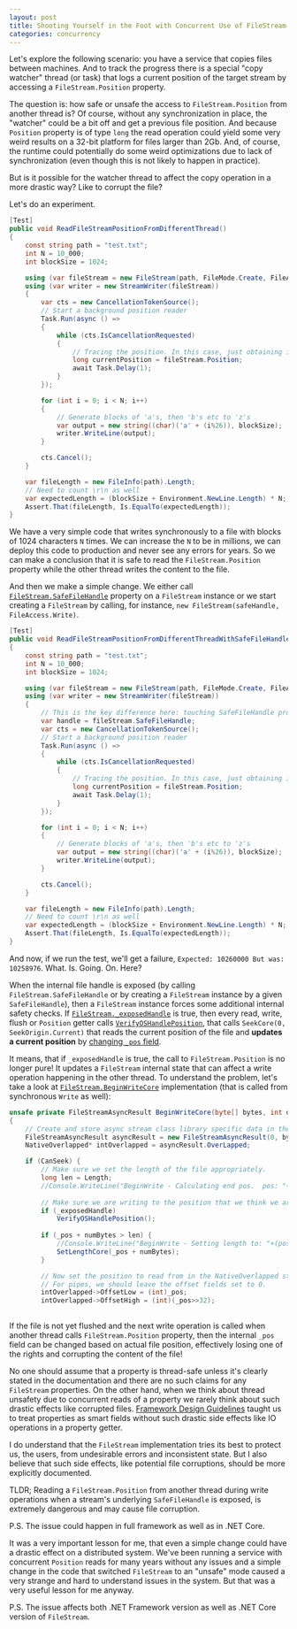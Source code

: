 ```yaml
---
layout: post
title: Shooting Yourself in the Foot with Concurrent Use of FileStream.Position
categories: concurrency
---
```


Let's explore the following scenario: you have a service that copies files between machines. And to track the progress there is a special "copy watcher" thread (or task) that logs a current position of the target stream by accessing a `FileStream.Position` property.

The question is: how safe or unsafe the access to `FileStream.Position` from another thread is? Of course, without any synchronization in place, the "watcher" could be a bit off and get a previous file position. And because `Position` property is of type `long` the read operation could yield some very weird results on a 32-bit platform for files larger than 2Gb. And, of course, the runtime could potentially do some weird optimizations due to lack of synchronization (even though this is not likely to happen in practice).

But is it possible for the watcher thread to affect the copy operation in a more drastic way? Like to corrupt the file?

Let's do an experiment.

```csharp
[Test]
public void ReadFileStreamPositionFromDifferentThread()
{
    const string path = "test.txt";
    int N = 10_000;
    int blockSize = 1024;

    using (var fileStream = new FileStream(path, FileMode.Create, FileAccess.Write))
    using (var writer = new StreamWriter(fileStream))
    {
        var cts = new CancellationTokenSource();
        // Start a background position reader
        Task.Run(async () =>
        {
            while (cts.IsCancellationRequested)
            {
                // Tracing the position. In this case, just obtaining it.
                long currentPosition = fileStream.Position;
                await Task.Delay(1);
            }
        });

        for (int i = 0; i < N; i++)
        {
            // Generate blocks of 'a's, then 'b's etc to 'z's
            var output = new string((char)('a' + (i%26)), blockSize);
            writer.WriteLine(output);
        }

        cts.Cancel();
    }

    var fileLength = new FileInfo(path).Length;
    // Need to count \r\n as well
    var expectedLength = (blockSize + Environment.NewLine.Length) * N;
    Assert.That(fileLength, Is.EqualTo(expectedLength));
}
```

We have a very simple code that writes synchronously to a file with blocks of 1024 characters `N` times. We can increase the `N` to be in millions, we can deploy this code to production and never see any errors for years. So we can make a conclusion that it is safe to read the `FileStream.Position` property while the other thread writes the content to the file.

And then we make a simple change. We either call [`FileStream.SafeFileHandle`](https://referencesource.microsoft.com/#mscorlib/system/io/filestream.cs,1424) property on a `FileStream` instance or we start creating a `FileStream` by calling, for instance, `new FileStream(safeHandle, FileAccess.Write)`.

```csharp
[Test]
public void ReadFileStreamPositionFromDifferentThreadWithSafeFileHandleExposed()
{
    const string path = "test.txt";
    int N = 10_000;
    int blockSize = 1024;

    using (var fileStream = new FileStream(path, FileMode.Create, FileAccess.Write))
    using (var writer = new StreamWriter(fileStream))
    {
        // This is the key difference here: touching SafeFileHandle property.
        var handle = fileStream.SafeFileHandle;
        var cts = new CancellationTokenSource();
        // Start a background position reader
        Task.Run(async () =>
        {
            while (cts.IsCancellationRequested)
            {
                // Tracing the position. In this case, just obtaining it.
                long currentPosition = fileStream.Position;
                await Task.Delay(1);
            }
        });

        for (int i = 0; i < N; i++)
        {
            // Generate blocks of 'a's, then 'b's etc to 'z's
            var output = new string((char)('a' + (i%26)), blockSize);
            writer.WriteLine(output);
        }

        cts.Cancel();
    }

    var fileLength = new FileInfo(path).Length;
    // Need to count \r\n as well
    var expectedLength = (blockSize + Environment.NewLine.Length) * N;
    Assert.That(fileLength, Is.EqualTo(expectedLength));
}
```

And now, if we run the test, we'll get a failure, `Expected: 10260000 But was: 10258976`. What. Is. Going. On. Here?

When the internal file handle is exposed (by calling `FileStream.SafeFileHandle` or by creating a `FileStream` instance by a given `SafeFileHandle`), then a `FileStream` instance forces some additional internal safety checks. If [`FileStream._exposedHandle`](https://referencesource.microsoft.com/#mscorlib/system/io/filestream.cs,97ee1b120c3a577d,references) is true, then every read, write, flush or `Position` getter calls [`VerifyOSHandlePosition`](https://referencesource.microsoft.com/#mscorlib/system/io/filestream.cs,d391a0793d74a40b), that calls `SeekCore(0, SeekOrigin.Current)` that reads the current position of the file and **updates a current position** by [changing `_pos` field](https://referencesource.microsoft.com/#mscorlib/system/io/filestream.cs,1721).

It means, that if `_exposedHandle` is true, the call to `FileStream.Position` is no longer pure! It updates a `FileStream` internal state that can affect a write operation happening in the other thread. To understand the problem, let's take a look at [`FileStream.BeginWriteCore`](https://referencesource.microsoft.com/#mscorlib/system/io/filestream.cs,2270) implementation (that is called from synchronous `Write` as well):

```csharp
unsafe private FileStreamAsyncResult BeginWriteCore(byte[] bytes, int offset, int numBytes, AsyncCallback userCallback, Object stateObject) 
{
    // Create and store async stream class library specific data in the async result
    FileStreamAsyncResult asyncResult = new FileStreamAsyncResult(0, bytes, _handle, userCallback, stateObject, true);
    NativeOverlapped* intOverlapped = asyncResult.OverLapped;

    if (CanSeek) {
        // Make sure we set the length of the file appropriately.
        long len = Length;
        //Console.WriteLine("BeginWrite - Calculating end pos.  pos: "+pos+"  len: "+len+"  numBytes: "+numBytes);
        
        // Make sure we are writing to the position that we think we are
        if (_exposedHandle)
            VerifyOSHandlePosition();
        
        if (_pos + numBytes > len) {
            //Console.WriteLine("BeginWrite - Setting length to: "+(pos + numBytes));
            SetLengthCore(_pos + numBytes);
        }

        // Now set the position to read from in the NativeOverlapped struct
        // For pipes, we should leave the offset fields set to 0.
        intOverlapped->OffsetLow = (int)_pos;
        intOverlapped->OffsetHigh = (int)(_pos>>32);
 
```

If the file is not yet flushed and the next write operation is called when another thread calls `FileStream.Position` property, then the internal `_pos` field can be changed based on actual file position, effectively losing one of the rights and corrupting the content of the file!

No one should assume that a property is thread-safe unless it's clearly stated in the documentation and there are no such claims for any `FileStream` properties. On the other hand, when we think about thread unsafety due to concurrent reads of a property we rarely think about such drastic effects like corrupted files. [Framework Design Guidelines](https://docs.microsoft.com/en-us/dotnet/standard/design-guidelines/property) taught us to treat properties as smart fields without such drastic side effects like IO operations in a property getter.

I do understand that the `FileStream` implementation tries its best to protect us, the users, from undesirable errors and inconsistent state. But I also believe that such side effects, like potential file corruptions, should be more explicitly documented.

TLDR; Reading a `FileStream.Position` from another thread during write operations when a stream's underlying `SafeFileHandle` is exposed, is extremely dangerous and may cause file corruption.

P.S. The issue could happen in full framework as well as in .NET Core.


It was a very important lesson for me, that even a simple change could have a drastic effect on a distributed system.
We've been running a service with concurrent `Position` reads for many years without any issues and a simple change in the code that switched `FileStream` to an "unsafe" mode caused a very strange and hard to understand issues in the system. But that was a very useful lesson for me anyway.


P.S. The issue affects both .NET Framework version as well as .NET Core version of `FileStream`.